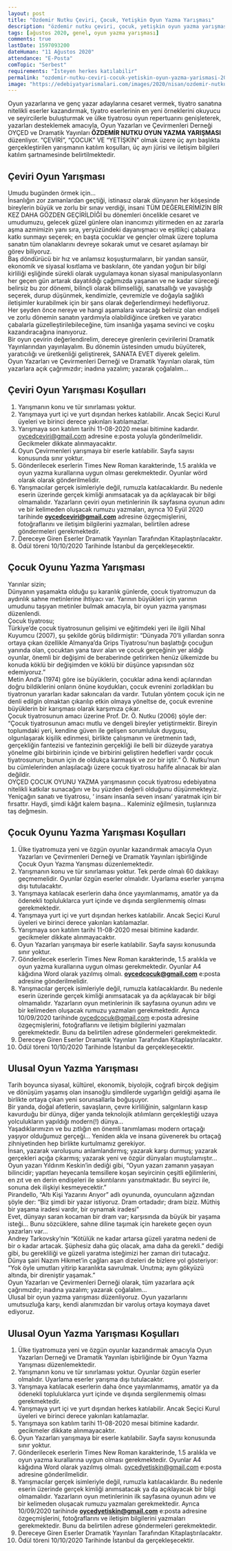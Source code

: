 ```yaml
---
layout: post
title: "Özdemir Nutku Çeviri, Çocuk, Yetişkin Oyun Yazma Yarışması"
description: "özdemir nutku çeviri, çocuk, yetişkin oyun yazma yarışması, tiyatro oyunu yazma yarışması"
tags: [ağustos 2020, genel, oyun yazma yarışması]
comments: true
lastDate: 1597093200    
dateHuman: "11 Ağustos 2020" 
attendance: "E-Posta"
comTopic: "Serbest"
requirements: "İsteyen herkes katılabilir"
permalink: "ozdemir-nutku-ceviri-cocuk-yetiskin-oyun-yazma-yarismasi-2020"
image: "https://edebiyatyarismalari.com/images/2020/nisan/ozdemir-nutku-oyun-yazma-yarismasi.jpg"
---
```


Oyun yazarlarına ve genç yazar adaylarına cesaret vermek, tiyatro sanatına nitelikli eserler kazandırmak,  tiyatro eserlerinin en yeni örneklerini okuyucu ve seyircilerle buluşturmak ve ülke tiyatrosu oyun repertuarını genişleterek, yazarları desteklemek amacıyla, Oyun Yazarları ve Çevirmenleri Derneği OYÇED ve Dramatik Yayınları **ÖZDEMİR NUTKU OYUN YAZMA YARIŞMASI** düzenliyor. “ÇEVİRİ”, “ÇOCUK” VE “YETİŞKİN” olmak üzere üç ayrı başlıkta gerçekleştirilen yarışmanın katılım koşulları, üç ayrı jürisi ve iletişim bilgileri katılım şartnamesinde belirtilmektedir.

## Çeviri Oyun Yarışması
Umudu bugünden örmek için…  
İnsanlığın zor zamanlardan geçtiği, istinasız olarak dünyanın her köşesinde bireylerin büyük ve zorlu bir sınav verdiği, insani TÜM DEĞERLERİMİZİN BİR KEZ DAHA GÖZDEN GEÇİRİLDİĞİ bu dönemleri öncelikle cesaret ve umudumuzu, gelecek güzel günlere olan inancımızı yitirmeden en az zararla aşma azmimizin yanı sıra, yeryüzündeki dayanışmacı ve eşitlikçi çabalara katkı sunmayı seçerek; en başta çocuklar ve gençler olmak üzere topluma sanatın tüm olanaklarını devreye sokarak umut ve cesaret aşılamayı bir görev biliyoruz.  
Baş döndürücü bir hız ve anlamsız koşuşturmaların, bir yandan sansür, ekonomik ve siyasal kısıtlama ve baskıların, öte yandan yoğun bir bilgi kirliliği eşliğinde sürekli olarak uygulamaya konan siyasal manipulasyonların her geçen gün artarak dayatıldığı çağımızda yaşanan ve ne kadar süreceği belirsiz bu zor dönemi, bilinçli olarak bilimselliği, sanatsallığı ve yavaşlığı seçerek, durup düşünmek, kendimizle, çevremizle ve doğayla sağlıklı iletişimler kurabilmek için bir şans olarak değerlendirmeyi hedefliyoruz.  
Her şeyden önce nereye ve hangi aşamalara varacağı belirsiz olan endişeli ve zorlu dönemin sanatın yardımıyla olabildiğince üretken ve yaratıcı çabalarla güzelleştirilebileceğine, tüm insanlığa yaşama sevinci ve coşku kazandıracağına inanıyoruz.  
Bir oyun çevirin değerlendirelim, dereceye girenlerin çevirilerini Dramatik Yayınlarından yayınlayalım.  Bu dönemin üstesinden umudu büyüterek, yaratıcılığı ve üretkenliği geliştirerek, SANATA EVET diyerek gelelim.  
Oyun Yazarları ve Çevirmenleri Derneği ve Dramatik Yayınları olarak, tüm yazarlara açık çağrımızdır; inadına yazalım; yazarak çoğalalım…

## Çeviri Oyun Yarışması Koşulları
1. Yarışmanın konu ve tür sınırlaması yoktur.
2. Yarışmaya yurt içi ve yurt dışından herkes katılabilir. Ancak Seçici Kurul üyeleri ve birinci derece yakınları katılamazlar.
3. Yarışmaya son katılım tarihi 11-08-2020 mesai bitimine kadardır. oycedceviri@gmail.com adresine e:posta yoluyla gönderilmelidir. Gecikmeler dikkate alınmayacaktır.
4. Oyun Çevirmenleri yarışmaya bir eserle katılabilir. Sayfa sayısı konusunda sınır yoktur.
5. Gönderilecek eserlerin Times New Roman karakterinde, 1.5 aralıkla ve oyun yazma kurallarına uygun olması gerekmektedir. Oyunlar wörd olarak olarak gönderilmelidir.
6. Yarışmacılar gerçek isimleriyle değil, rumuzla katılacaklardır. Bu nedenle eserin üzerinde gerçek kimliği anımsatacak ya da açıklayacak bir bilgi olmamalıdır. Yazarların çeviri oyun metinlerinin ilk sayfasına oyunun adını ve bir kelimeden oluşacak rumuzu yazmaları, ayrıca 10 Eyül 2020 tarihinde **oycedceviri@gmail.com** adresine  özgeçmişlerini, fotoğraflarını ve iletişim bilgilerini yazmaları, belirtilen adrese göndermeleri gerekmektedir.
7. Dereceye Giren Eserler Dramatik Yayınları Tarafından Kitaplaştırılacaktır.
8. Ödül töreni 10/10/2020 Tarihinde İstanbul da gerçekleşecektir.

## Çocuk Oyunu Yazma Yarışması
Yarınlar sizin;  
Dünyanın yaşamakta olduğu şu karanlık günlerde, çocuk tiyatromuzun da aydınlık sahne metinlerine ihtiyacı var. Yarının büyükleri için yarının umudunu taşıyan metinler bulmak amacıyla, bir oyun yazma yarışması düzenlendi.  
Çocuk tiyatrosu;  
Türkiye’de çocuk tiyatrosunun gelişimi ve eğitimdeki yeri ile ilgili Nihal Kuyumcu (2007), şu şekilde görüş bildirmiştir: “Dünyada 70’li yıllardan sonra ortaya çıkan özellikle Almanya’da Grips Tiyatrosu’nun başlattığı çocuğun yanında olan, çocuktan yana tavır alan ve çocuk gerçeğinin yer aldığı oyunlar, önemli bir değişimi de beraberinde getirirken henüz ülkemizde bu konuda köklü bir değişimden ve köklü bir düşünce yapısından söz edemiyoruz.”  
Metin And’a (1974) göre ise büyüklerin, çocuklar adına kendi açılarından doğru bildiklerini onların önüne koydukları, çocuk evrenini zorladıkları bu tiyatronun yararları kadar sakıncaları da vardır. Tutulan yöntem çocuk için ne denli edilgin olmaktan çıkarılıp etkin olmaya yöneltse de, çocuk evrenine büyüklerin bir karışması olarak karşımıza çıkar.  
Çocuk tiyatrosunun amacı üzerine Prof. Dr. Ö. Nutku (2006) şöyle der: “Çocuk tiyatrosunun amacı mutlu ve dengeli bireyler yetiştirmektir.  Bireyin toplumdaki yeri, kendine güven ile gelişen sorumluluk duygusu, olgunlaşarak kişilik edinmesi, birlikte çalışmanın ve üretmenin tadı, gerçekliğin fantezisi ve fantezinin gerçekliği ile belli bir düzeyde yaratıya yönelme gibi birbirinin içinde ve birbirini geliştiren hedefleri vardır çocuk tiyatrosunun; bunun için de oldukça karmaşık ve zor bir iştir.”  Ö. Nutku’nun bu cümlelerinden anlaşılacağı üzere çocuk tiyatrosu hafife alınacak bir alan değildir.  
OYÇED ÇOCUK OYUNU YAZMA yarışmasının çocuk tiyatrosu edebiyatına nitelikli katkılar sunacağını ve bu yüzden değerli olduğunu düşünmekteyiz.  
Yeniçağın sanatı ve tiyatrosu, ‘ insanı insanla seven insanı’ yaratmak için bir fırsattır. Haydi, şimdi kâğıt kalem başına… Kaleminiz eğilmesin, tuşlarınıza taş değmesin.

## Çocuk Oyunu Yazma Yarışması Koşulları
1. Ülke tiyatromuza yeni ve özgün oyunlar kazandırmak amacıyla Oyun Yazarları ve Çevirmenleri Derneği ve Dramatik Yayınları işbirliğinde Çocuk Oyun Yazma Yarışması düzenlemektedir.
2. Yarışmanın konu ve tür sınırlaması yoktur. Tek perde olmalı 60 dakikayı geçmemelidir. Oyunlar özgün eserler olmalıdır. Uyarlama eserler yarışma dışı tutulacaktır.
3. Yarışmaya katılacak eserlerin daha önce yayımlanmamış, amatör ya da ödenekli topluluklarca yurt içinde ve dışında sergilenmemiş olması gerekmektedir.
4. Yarışmaya yurt içi ve yurt dışından herkes katılabilir. Ancak Seçici Kurul üyeleri ve birinci derece yakınları katılamazlar.
5. Yarışmaya son katılım tarihi 11-08-2020 mesai bitimine kadardır. gecikmeler dikkate alınmayacaktır.
6. Oyun Yazarları yarışmaya bir eserle katılabilir. Sayfa sayısı konusunda sınır yoktur.
7. Gönderilecek eserlerin Times New Roman karakterinde, 1.5 aralıkla ve oyun yazma kurallarına uygun olması gerekmektedir. Oyunlar A4 kâğıdına Word olarak yazılmış olmalı. **oycedcocuk@gmail.com** e:posta adresine gönderilmelidir.
8. Yarışmacılar gerçek isimleriyle değil, rumuzla katılacaklardır. Bu nedenle eserin üzerinde gerçek kimliği anımsatacak ya da açıklayacak bir bilgi olmamalıdır. Yazarların oyun metinlerinin ilk sayfasına oyunun adını ve bir kelimeden oluşacak rumuzu yazmaları gerekmektedir. Ayrıca 10/09/2020 tarihinde oycedcocuk@gmail.com e:posta adresine özgeçmişlerini, fotoğraflarını ve iletişim bilgilerini yazmaları gerekmektedir. Bunu da belirtilen adrese göndermeleri gerekmektedir.
9. Dereceye Giren Eserler Dramatik Yayınları Tarafından Kitaplaştırılacaktır.
10. Ödül töreni 10/10/2020 Tarihinde İstanbul da gerçekleşecektir.

## Ulusal Oyun Yazma Yarışması
Tarih boyunca siyasal, kültürel, ekonomik, biyolojik, coğrafi birçok değişim ve dönüşüm yaşamış olan insanoğlu şimdilerde uygarlığın geldiği aşama ile birlikte ortaya çıkan yeni sorunsallarla boğuşuyor.  
Bir yanda, doğal afetlerin, savaşların, çevre kirliliğinin, salgınların kasıp kavurduğu bir dünya, diğer yanda teknolojik atılımların gerçekleştiği uzaya yolculukların yapıldığı modern(!) dünya…  
Yaşadıklarımızın ve bu zıtlığın en önemli tanımlaması modern ortaçağı yaşıyor olduğumuz gerçeği… Yeniden akla ve insana güvenerek bu ortaçağ zihniyetinden hep birlikte kurtulmamız gerekiyor.  
İnsan, yazarak varoluşunu anlamlandırmış; yazarak karşı durmuş; yazarak gerçekleri açığa çıkarmış; yazarak yeni ve özgür dünyaları muştulamıştır…  
Oyun yazarı Yıldırım Keskin’in dediği gibi, “Oyun yazarı zamanın yaşayan bilincidir; yapıtları heyecanla temsillere koşan seyircinin çeşitli eğilimlerini, en zıt ve en derin endişeleri ile sıkıntılarını yansıtmaktadır. Bu seyirci ile, sonuna dek ilişkiyi kesmeyecektir.”  
Pirandello, “Altı Kişi Yazarını Arıyor” adlı oyununda, oyuncuların ağzından şöyle der: “Biz şimdi bir yazar istiyoruz. Dram ortadadır; dram biziz. Müthiş bir yaşama iradesi vardır, bir oynamak iradesi”  
Evet, dünyayı saran kocaman bir dram var; karşısında da büyük bir yaşama isteği… Bunu sözcüklere, sahne diline taşımak için harekete geçen oyun yazarları var…  
Andrey Tarkovsky’nin “Kötülük ne kadar artarsa güzeli yaratma nedeni de bir o kadar artacak. Şüphesiz daha güç olacak, ama daha da gerekli.” dediği gibi, bu gerekliliği ve güzeli yaratma isteğimizi her zaman diri tutacağız.  
Dünya şairi Nazım Hikmet’in çağları aşan dizeleri de bizlere yol gösteriyor: “Yok öyle umutları yitirip karanlıkta savrulmak. Unutma; aynı gökyüzü altında, bir direniştir yaşamak.”  
Oyun Yazarları ve Çevirmenleri Derneği olarak, tüm yazarlara açık çağrımızdır; inadına yazalım; yazarak çoğalalım…  
Ulusal bir oyun yazma yarışması düzenliyoruz. Oyun yazarlarını umutsuzluğa karşı,  kendi alanımızdan bir varoluş ortaya koymaya davet ediyoruz.

## Ulusal Oyun Yazma Yarışması Koşulları
1. Ülke tiyatromuza yeni ve özgün oyunlar kazandırmak amacıyla  Oyun Yazarları Derneği  ve Dramatik Yayınları işbirliğinde bir Oyun Yazma Yarışması düzenlemektedir.
2. Yarışmanın konu ve tür sınırlaması yoktur. Oyunlar özgün eserler olmalıdır. Uyarlama eserler yarışma dışı tutulacaktır.
3. Yarışmaya katılacak eserlerin daha önce yayımlanmamış, amatör ya da ödenekli topluluklarca yurt içinde ve dışında sergilenmemiş olması gerekmektedir.
4. Yarışmaya yurt içi ve yurt dışından herkes katılabilir. Ancak Seçici Kurul üyeleri ve birinci derece yakınları katılamazlar.
5. Yarışmaya son katılım tarihi 11-08-2020 mesai bitimine kadardır. gecikmeler dikkate alınmayacaktır.
6. Oyun Yazarları yarışmaya bir eserle katılabilir. Sayfa sayısı konusunda sınır yoktur.
7. Gönderilecek eserlerin Times New Roman karakterinde, 1.5 aralıkla ve oyun yazma kurallarına uygun olması gerekmektedir. Oyunlar A4 kâğıdına Word olarak yazılmış olmalı. oycedyetiskin@gmail.com e:posta adresine gönderilmelidir.
8. Yarışmacılar gerçek isimleriyle değil, rumuzla katılacaklardır. Bu nedenle eserin üzerinde gerçek kimliği anımsatacak ya da açıklayacak bir bilgi olmamalıdır. Yazarların oyun metinlerinin ilk sayfasına oyunun adını ve bir kelimeden oluşacak rumuzu yazmaları gerekmektedir. Ayrıca 10/09/2020 tarihinde **oycedyetiskin@gmail.com** e:posta adresine özgeçmişlerini, fotoğraflarını ve iletişim bilgilerini yazmaları gerekmektedir. Bunu da belirtilen adrese göndermeleri gerekmektedir.
9. Dereceye Giren Eserler Dramatik Yayınları Tarafından Kitaplaştırılacaktır.
10. Ödül töreni 10/10/2020 Tarihinde İstanbul da gerçekleşecektir.